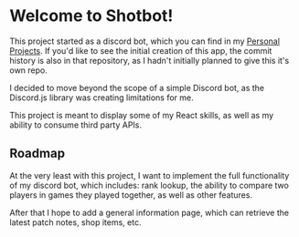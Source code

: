 # Welcome to Shotbot!
This project started as a discord bot, which you can find in my [Personal Projects](https://github.com/hinemp/Personal-Projects). If you'd like to see the initial creation of this app, the commit history is also in that repository, as I hadn't initially planned to give this it's own repo.

I decided to move beyond the scope of a simple Discord bot, as the Discord.js library was creating limitations for me.

This project is meant to display some of my React skills, as well as my ability to consume third party APIs.

## Roadmap
At the very least with this project, I want to implement the full functionality of my discord bot, which includes: rank lookup, the ability to compare two players in games they played together, as well as other features.

After that I hope to add a general information page, which can retrieve the latest patch notes, shop items, etc.
